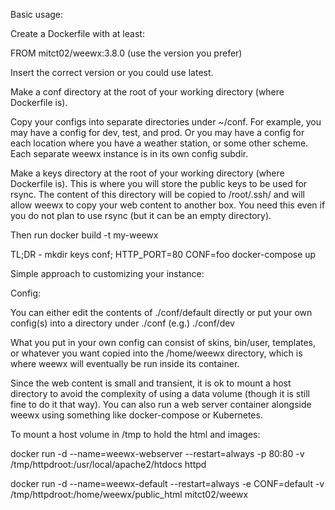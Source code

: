 Basic usage:

Create a Dockerfile with at least:

FROM mitct02/weewx:3.8.0 (use the version you prefer)

Insert the correct version or you could use latest.

Make a conf directory at the root of your working directory (where Dockerfile is).

Copy your configs into separate directories under ~/conf. For example, you may
have a config for dev, test, and prod. Or you may have a config for each location
where you have a weather station, or some other scheme. Each separate weewx instance is in its own config subdir.

Make a keys directory at the root of your working directory (where Dockerfile is). This is where you will store the public keys to be used for rsync. The content of this directory will be copied to /root/.ssh/ and will allow weewx to copy your web content to another box. You need this even if you do not plan to use rsync (but it can be an empty directory).

Then run docker build -t my-weewx

TL;DR - mkdir keys conf; HTTP_PORT=80 CONF=foo docker-compose up

Simple approach to customizing your instance:

Config:

You can either edit the contents of ./conf/default directly or
  put your own config(s) into a directory under ./conf (e.g.)
  ./conf/dev
  
  What you put in your own config can consist of skins, bin/user,
  templates, or whatever you want copied into the /home/weewx directory, which is where weewx will eventually be run inside its container.
  
Since the web content is small and transient, it is ok
  to mount a host directory to avoid the complexity of using a data
  volume (though it is still fine to do it that way). You can also run a web server
  container alongside weewx using something like docker-compose or Kubernetes.

To mount a host volume in /tmp to hold the html and images:

docker run -d --name=weewx-webserver --restart=always -p 80:80 -v 
/tmp/httpdroot:/usr/local/apache2/htdocs httpd

docker run -d --name=weewx-default --restart=always -e CONF=default -v /tmp/httpdroot:/home/weewx/public_html mitct02/weewx

